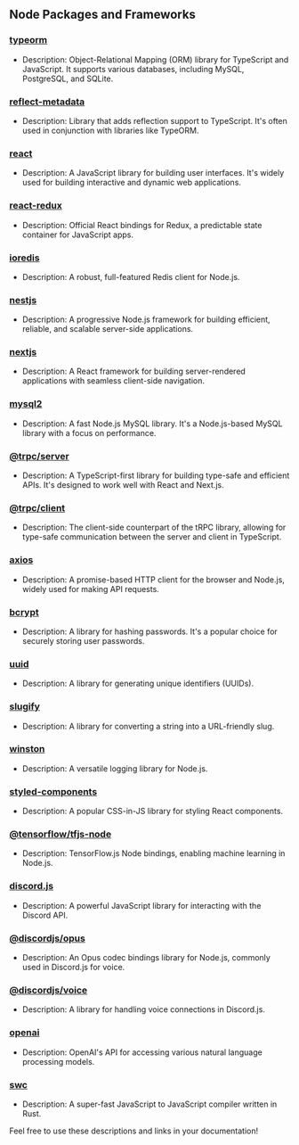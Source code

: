 ## Node Packages and Frameworks

### [typeorm](https://typeorm.io)

- Description: Object-Relational Mapping (ORM) library for TypeScript and JavaScript. It supports various databases, including MySQL, PostgreSQL, and SQLite.

### [reflect-metadata](https://www.npmjs.com/package/reflect-metadata)

- Description: Library that adds reflection support to TypeScript. It's often used in conjunction with libraries like TypeORM.

### [react](https://reactjs.org/)

- Description: A JavaScript library for building user interfaces. It's widely used for building interactive and dynamic web applications.

### [react-redux](https://react-redux.js.org/)

- Description: Official React bindings for Redux, a predictable state container for JavaScript apps.

### [ioredis](https://www.npmjs.com/package/ioredis)

- Description: A robust, full-featured Redis client for Node.js.

### [nestjs](https://nestjs.com/)

- Description: A progressive Node.js framework for building efficient, reliable, and scalable server-side applications.

### [nextjs](https://nextjs.org/)

- Description: A React framework for building server-rendered applications with seamless client-side navigation.

### [mysql2](https://www.npmjs.com/package/mysql2)

- Description: A fast Node.js MySQL library. It's a Node.js-based MySQL library with a focus on performance.

### [@trpc/server](https://trpc.io/)

- Description: A TypeScript-first library for building type-safe and efficient APIs. It's designed to work well with React and Next.js.

### [@trpc/client](https://trpc.io/)

- Description: The client-side counterpart of the tRPC library, allowing for type-safe communication between the server and client in TypeScript.

### [axios](https://axios-http.com/)

- Description: A promise-based HTTP client for the browser and Node.js, widely used for making API requests.

### [bcrypt](https://www.npmjs.com/package/bcrypt)

- Description: A library for hashing passwords. It's a popular choice for securely storing user passwords.

### [uuid](https://www.npmjs.com/package/uuid)

- Description: A library for generating unique identifiers (UUIDs).

### [slugify](https://www.npmjs.com/package/slugify)

- Description: A library for converting a string into a URL-friendly slug.

### [winston](https://github.com/winstonjs/winston)

- Description: A versatile logging library for Node.js.

### [styled-components](https://styled-components.com/)

- Description: A popular CSS-in-JS library for styling React components.

### [@tensorflow/tfjs-node](https://www.tensorflow.org/js)

- Description: TensorFlow.js Node bindings, enabling machine learning in Node.js.

### [discord.js](https://discord.js.org/)

- Description: A powerful JavaScript library for interacting with the Discord API.

### [@discordjs/opus](https://www.npmjs.com/package/@discordjs/opus)

- Description: An Opus codec bindings library for Node.js, commonly used in Discord.js for voice.

### [@discordjs/voice](https://www.npmjs.com/package/@discordjs/voice)

- Description: A library for handling voice connections in Discord.js.

### [openai](https://beta.openai.com/docs/)

- Description: OpenAI's API for accessing various natural language processing models.

### [swc](https://swc.rs/)

- Description: A super-fast JavaScript to JavaScript compiler written in Rust.

Feel free to use these descriptions and links in your documentation!

